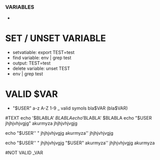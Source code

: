 ### VARIABLES

-

# SET / UNSET VARIABLE

 - setvatiable:  export TEST=test
 - find variable: env | grep test
 - output: TEST=test
 - delete variable:  unset TEST
 -  env | grep test

 # VALID $VAR
 - "$USER"
 a-z A-Z 1-9 _  valid symols
 bla$VAR (bla$VAR)

 #TEXT
 echo '$BLABLA'
$BLABLA
echo '$BLABLA'
$BLABLA
echo "$USER jhjhjvhjvgjg"
akurmyza jhjhjvhjvgjg

 echo "$USER'' " jhjhjvhjvgjg
akurmyza''  jhjhjvhjvgjg

echo "$USER'' " jhjhjvhjvgjg "$USER"
akurmyza''  jhjhjvhjvgjg akurmyza

 #NOT VALID
  _VAR